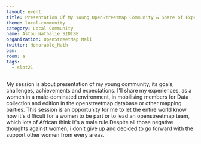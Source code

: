 ```yaml
---
layout: event
title: Presentation Of My Young OpenStreetMap Community & Share of Experience in Mobilising for Data Collection And Other Mapping Parties
theme: local-community
category: Local Community
name: Astou Nathalie SIDIBE
organization: OpenStreetMap Mali
twitter: Honorable_Nath
osm:
room: a
tags:
  - slot21
---
```

My session is about presentation of my young community, its goals, challenges, achievements and expectations. I'll share my experiences, as a women in a male-dominated environment, in mobilising members for Data collection and edition in the openstreetmap database or other mapping parties. This session is an opportunity for me to let the entire world know how it's difficult for a women to be part or to lead an openstreetmap team, which lots of African think it's a male rule.Despite all those negative thoughts against women, i don't give up and decided to go forward with the support other women from every areas.
